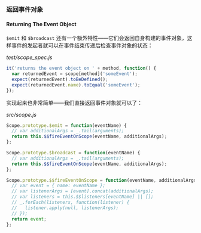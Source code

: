 ### 返回事件对象
#### Returning The Event Object

`$emit` 和 `$broadcast` 还有一个额外特性——它们会返回自身构建的事件对象，这样事件的发起者就可以在事件结束传递后检查事件对象的状态：

_test/scope\_spec.js_

```js
it('returns the event object on ' + method, function() {
  var returnedEvent = scope[method]('someEvent');
  expect(returnedEvent).toBeDefined();
  expect(returnedEvent.name).toEqual('someEvent');
});
```

实现起来也非常简单——我们直接返回事件对象就可以了：

_src/scope.js_

```js
Scope.prototype.$emit = function(eventName) {
  // var additionalArgs = _.tail(arguments);
  return this.$$fireEventOnScope(eventName, additionalArgs);
};

Scope.prototype.$broadcast = function(eventName) {
  // var additionalArgs = _.tail(arguments);
  return this.$$fireEventOnScope(eventName, additionalArgs);
};

Scope.prototype.$$fireEventOnScope = function(eventName, additionalArgs) {
  // var event = { name: eventName };
  // var listenerArgs = [event].concat(additionalArgs);
  // var listeners = this.$$listeners[eventName] || [];
  // _.forEach(listeners, function(listener) {
  //   listener.apply(null, listenerArgs);
  // });
  return event;
};
```